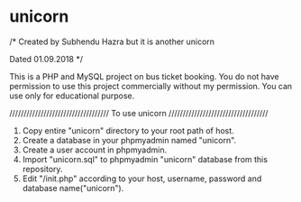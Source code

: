 # unicorn
/*
Created by Subhendu Hazra but it is another unicorn

Dated 01.09.2018
*/


This is a PHP and MySQL project on bus ticket booking.
You do not have permission to use this project commercially without my permission.
You can use only for educational purpose.





///////////////////////////////////
To use unicorn
///////////////////////////////////



1. Copy entire "unicorn" directory to your root path of host.
2. Create a database in your phpmyadmin named "unicorn".
3. Create a user account in phpmyadmin.
4. Import "unicorn.sql" to phpmyadmin "unicorn" database from this repository.
5. Edit "/init.php" according to your host, username, password and database name("unicorn").
